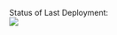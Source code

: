 Status of Last Deployment:<br>
<img src="https://github.com/gm2405/app-for-jenkins/actions/workflows/main.yml/badge.svg?branch=main"><br>
